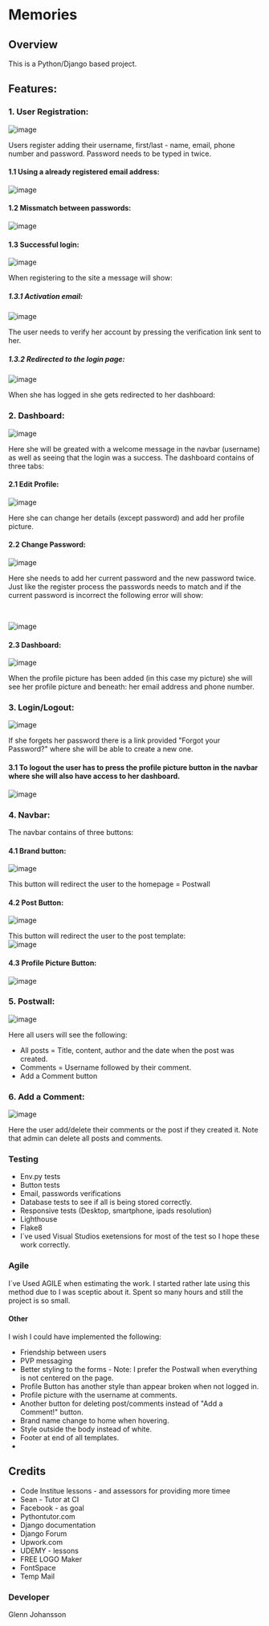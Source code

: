 # Memories

## Overview

This is a Python/Django based project. 

## Features:

### 1. User Registration:

![image](https://github.com/GlennJohansson85/p4-blog/assets/139962883/af382a25-2f43-4368-84f8-72776b4932e6)

Users register adding their username, first/last - name, email, phone number and password. Password needs to be typed in twice.

#### 1.1 Using a already registered email address:
![image](https://github.com/GlennJohansson85/p4-blog/assets/139962883/b20c0e60-6de9-4a75-8bc0-110e742d3b9e)

#### 1.2 Missmatch between passwords:
![image](https://github.com/GlennJohansson85/p4-blog/assets/139962883/f6acd8fb-ee14-41ff-8389-d798221294fb)

#### 1.3 Successful login:
![image](https://github.com/GlennJohansson85/p4-blog/assets/139962883/18f85c67-ed59-4cce-a3a0-cbd6dbe68c06)

When registering to the site a message will show:

##### 1.3.1 Activation email:
![image](https://github.com/GlennJohansson85/p4-blog/assets/139962883/35bc7c4c-4334-4951-8da8-3121e2070bd4)

The user needs to verify her account by pressing the verification link sent to her.

##### 1.3.2 Redirected to the login page:
![image](https://github.com/GlennJohansson85/p4-blog/assets/139962883/337e88e7-3540-4c11-b227-32ef02b1d9cb)

When she has logged in she gets redirected to her dashboard:

### 2. Dashboard:
![image](https://github.com/GlennJohansson85/p4-blog/assets/139962883/75a459f8-3ee9-4b73-8acc-54414735c246)

Here she will be greated with a welcome message in the navbar (username) as well as seeing that the login was a success. The dashboard contains of three tabs:

#### 2.1 Edit Profile:
![image](https://github.com/GlennJohansson85/p4-blog/assets/139962883/f2851fa6-1221-4ad4-ba2c-c2d7a8a4e99d)

Here she can change her details (except password) and add her profile picture. 

#### 2.2 Change Password:
![image](https://github.com/GlennJohansson85/p4-blog/assets/139962883/37d2bfe1-0c4c-41a5-978e-6f780f3a09cd)

Here she needs to add her current password and the new password twice. Just like the register process the passwords needs to match and if the current password is incorrect the following error will show:

<br>

![image](https://github.com/GlennJohansson85/p4-blog/assets/139962883/d28ddbff-9a61-4f19-8e45-a2334bb4dbea)

#### 2.3 Dashboard:
![image](https://github.com/GlennJohansson85/p4-blog/assets/139962883/a8788a39-550b-4f29-be90-63af1629462d)

When the profile picture has been added (in this case my picture) she will see her profile picture and beneath: her email address and phone number. 
  
### 3. Login/Logout:
![image](https://github.com/GlennJohansson85/p4-blog/assets/139962883/18808cd6-1bec-460d-88e2-a9e03d0d1255)

If she forgets her password there is a link provided "Forgot your Password?" where she will be able to create a new one.

#### 3.1 To logout the user has to press the profile picture button in the navbar where she will also have access to her dashboard. 
![image](https://github.com/GlennJohansson85/p4-blog/assets/139962883/26bc3847-0dd6-4627-987d-7086f4736994)

### 4. Navbar:

The navbar contains of three buttons: 

#### 4.1 Brand button: 
![image](https://github.com/GlennJohansson85/p4-blog/assets/139962883/f46b2772-2a41-4759-b3f9-c727f8a552e3)

This button will redirect the user to the homepage = Postwall

#### 4.2 Post Button:
![image](https://github.com/GlennJohansson85/p4-blog/assets/139962883/0fe64987-3424-4607-96cd-62752b77c167)

This button will redirect the user to the post template:
<br>
![image](https://github.com/GlennJohansson85/p4-blog/assets/139962883/b373e0c1-9eed-4e94-9e82-0dd630c5e72b)

#### 4.3 Profile Picture Button:
![image](https://github.com/GlennJohansson85/p4-blog/assets/139962883/bb315b7f-dd81-44da-b094-0f3771a81f4c)

### 5. Postwall:
![image](https://github.com/GlennJohansson85/p4-blog/assets/139962883/72c2ee76-aef1-46c1-ab6f-9c6325dac477)

Here all users will see the following:

* All posts = Title, content, author and the date when the post was created. 
* Comments = Username followed by their comment. 
* Add a Comment button
  
### 6. Add a Comment:
![image](https://github.com/GlennJohansson85/p4-blog/assets/139962883/bfc4ff27-eed4-4285-aae4-47ca3d4fb458)

Here the user add/delete their comments or the post if they created it. Note that admin can delete all posts and comments. 

### Testing
* Env.py tests
* Button tests
* Email, passwords verifications
* Database tests to see if all is being stored correctly.
* Responsive tests (Desktop, smartphone, ipads resolution)
* Lighthouse
* Flake8
* I´ve used Visual Studios exetensions for most of the test so I hope these work correctly. 

### Agile
I´ve Used AGILE when estimating the work. I started rather late using this method due to I was sceptic about it. Spent so many hours and still the project is so small. 

#### Other
I wish I could have implemented the following: 

* Friendship between users
* PVP messaging
* Better styling to the forms - Note: I prefer the Postwall when everything is not centered on the page.
* Profile Button has another style than appear broken when not logged in.
* Profile picture with the username at comments.
* Another button for deleting post/comments instead of "Add a Comment!" button.
* Brand name change to home when hovering.
* Style outside the body instead of white.
* Footer at end of all templates.
* 

## Credits
- Code Institue lessons - and assessors for providing more timee
- Sean - Tutor at CI
- Facebook - as goal
- Pythontutor.com
- Django documentation
- Django Forum
- Upwork.com
- UDEMY - lessons
- FREE LOGO Maker
- FontSpace
- Temp Mail


### Developer
Glenn Johansson
